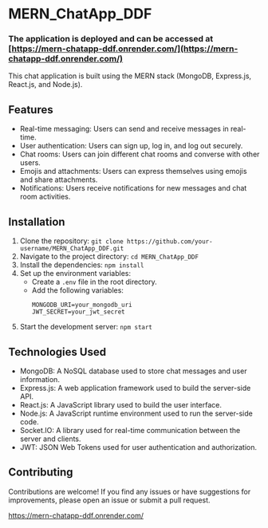 # MERN_ChatApp_DDF

### The application is deployed and can be accessed at [https://mern-chatapp-ddf.onrender.com/](https://mern-chatapp-ddf.onrender.com/)

This chat application is built using the MERN stack (MongoDB, Express.js, React.js, and Node.js).

## Features

- Real-time messaging: Users can send and receive messages in real-time.
- User authentication: Users can sign up, log in, and log out securely.
- Chat rooms: Users can join different chat rooms and converse with other users.
- Emojis and attachments: Users can express themselves using emojis and share attachments.
- Notifications: Users receive notifications for new messages and chat room activities.

## Installation

1. Clone the repository: `git clone https://github.com/your-username/MERN_ChatApp_DDF.git`
2. Navigate to the project directory: `cd MERN_ChatApp_DDF`
3. Install the dependencies: `npm install`
4. Set up the environment variables:
   - Create a `.env` file in the root directory.
   - Add the following variables:
     ```
     MONGODB_URI=your_mongodb_uri
     JWT_SECRET=your_jwt_secret
     ```
5. Start the development server: `npm start`

## Technologies Used

- MongoDB: A NoSQL database used to store chat messages and user information.
- Express.js: A web application framework used to build the server-side API.
- React.js: A JavaScript library used to build the user interface.
- Node.js: A JavaScript runtime environment used to run the server-side code.
- Socket.IO: A library used for real-time communication between the server and clients.
- JWT: JSON Web Tokens used for user authentication and authorization.

## Contributing

Contributions are welcome! If you find any issues or have suggestions for improvements, please open an issue or submit a pull request.

https://mern-chatapp-ddf.onrender.com/
